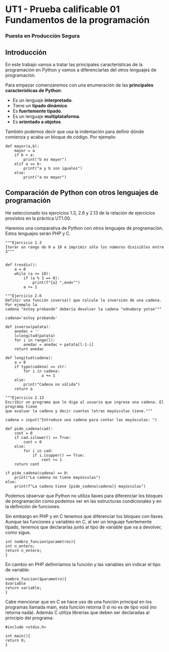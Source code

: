 
# UT1 - Prueba calificable 01 Fundamentos de la programación

### Puesta en Producción Segura

## Introducción

En este trabajo vamos a tratar las principales características de la 
programación en Python y vamos a diferenciarlas del otros lenguajes de
programación.

Para empezar comenzaremos con una enumeración de las **principales características
de Python**:

- Es un lenguaje **interpretado**.
- Tiene un **tipado dinámico**.
- Es **fuertemente tipado**.
- Es un lenguaje **multiplataforma**.
- Es **orientado a objetos**.

También podemos decir que usa la indentación para definir dónde comienza y acaba un
bloque de código. Por ejemplo:

~~~
def mayor(a,b):
    mayor = a
    if b > a:
        print("b es mayor")
    elif a == b:
        print("a y b son iguales")
    else:
        print("a es mayor")
~~~

## Comparación de Python con otros lenguajes de programación


He seleccionado los ejercicios 1.3, 2.6 y 2.13 de la relación de ejercicios provistos
en la práctica UT1.00.

Haremos una comparativa de Python con otros lenguajes de 
programación. Estos lenguajes serán PHP y C.

~~~
"""Ejercicio 1.3
Iterar un rango de 0 a 10 e imprimir sólo los números divisibles entre 3"""


def tresdiv():
    a = 0
    while (a <= 10):
        if (a % 3 == 0):
            print(f"{a} ",end="")
        a += 1
~~~
~~~
"""Ejercicio 2.6
Definir una función inversa() que calcule la inversión de una cadena. Por ejemplo la
cadena "estoy probando" debería devolver la cadena "odnaborp yotse"""

cadena='estoy probando'

def inverso(patata):
    anedac = ''
    l=longitud(patata)
    for i in range(l):
        anedac = anedac + patata[l-1-i]
    return anedac

def longitud(cadena):
    a = 0
    if type(cadena) == str:
        for i in cadena:
                a += 1
    else:
        print("Cadena no válida")
    return a
~~~
~~~
"""Ejercicio 2.13
Escribir un programa que le diga al usuario que ingrese una cadena. El programa tiene
que evaluar la cadena y decir cuantas letras mayúsculas tiene."""

cadena = input("Introduce una cadena para contar las mayúsculas: ")

def pide_cadena(cad):
    cont = 0
    if cad.islower() == True:
        cont = 0
    else:
        for i in cad:
            if i.isupper() == True:
                cont += 1
    return cont

if pide_cadena(cadena) == 0:
    print("La cadena no tiene mayúsculas")
else:
    print(f"La cadena tiene {pide_cadena(cadena)} mayúsculas")
~~~

Podemos observar que Python no utiliza llaves para diferenciar los bloques de programación
como podemos ver en las estructuras condicionales y en la definición de funciones.

Sin embargo en PHP y en C tenemos que diferenciar los bloques con llaves. Aunque las funciones y
variables en C, al ser un lenguaje fuertemente tipado, tenemos que declararlas junto al tipo de variable
que va a devolver, como sigue.

~~~
int nombre_funcion(parametros){ 
int n_entero;
return n_entero;
}
~~~

En cambio en PHP definiríamos la función y las variables sin indicar el tipo de variable:

~~~
nombre_funcion($parametro){ 
$variable
return variable;
}
~~~

Cabe mencionar que en C se hace uso de una función principal en los programas llamada
main, esta función retorna 0 si no es de tipo void (no retorna nada). Además C utiliza librerías que deben ser declaradas al principio del programa.


~~~
#include <stdio.h>

int main(){ 
return 0;
}
~~~










